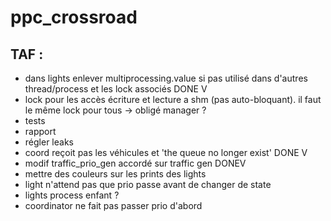 # ppc_crossroad
## TAF :
* dans lights enlever multiprocessing.value si pas utilisé dans d'autres thread/process et les lock associés DONE V
* lock pour les accès écriture et lecture a shm (pas auto-bloquant). il faut le même lock pour tous -> obligé manager ?
* tests
* rapport
* régler leaks
* coord reçoit pas les véhicules et 'the queue no longer exist' DONE V
* modif traffic_prio_gen accordé sur traffic gen DONEV
* mettre des couleurs sur les prints des lights
* light n'attend pas que prio passe avant de changer de state
* lights process enfant ?
* coordinator ne fait pas passer prio d'abord